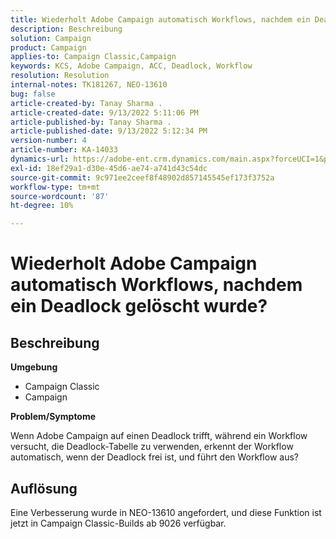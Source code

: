 ```yaml
---
title: Wiederholt Adobe Campaign automatisch Workflows, nachdem ein Deadlock gelöscht wurde?
description: Beschreibung
solution: Campaign
product: Campaign
applies-to: Campaign Classic,Campaign
keywords: KCS, Adobe Campaign, ACC, Deadlock, Workflow
resolution: Resolution
internal-notes: TK181267, NEO-13610
bug: false
article-created-by: Tanay Sharma .
article-created-date: 9/13/2022 5:11:06 PM
article-published-by: Tanay Sharma .
article-published-date: 9/13/2022 5:12:34 PM
version-number: 4
article-number: KA-14033
dynamics-url: https://adobe-ent.crm.dynamics.com/main.aspx?forceUCI=1&pagetype=entityrecord&etn=knowledgearticle&id=33c2550b-8733-ed11-9db1-002248086735
exl-id: 18ef29a1-d30e-45d6-ae74-a741d43c54dc
source-git-commit: 9c971ee2ceef8f48902d857145545ef173f3752a
workflow-type: tm+mt
source-wordcount: '87'
ht-degree: 10%

---
```


# Wiederholt Adobe Campaign automatisch Workflows, nachdem ein Deadlock gelöscht wurde?

## Beschreibung


<b>Umgebung</b>

- Campaign Classic
- Campaign




<b>Problem/Symptome</b>

Wenn Adobe Campaign auf einen Deadlock trifft, während ein Workflow versucht, die Deadlock-Tabelle zu verwenden, erkennt der Workflow automatisch, wenn der Deadlock frei ist, und führt den Workflow aus?

## Auflösung


Eine Verbesserung wurde in NEO-13610 angefordert, und diese Funktion ist jetzt in Campaign Classic-Builds ab 9026 verfügbar.
